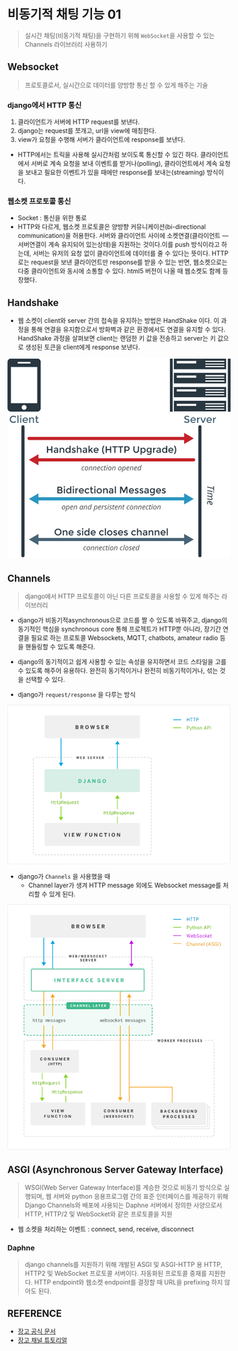 # 비동기적 채팅 기능 01
> 실시간 채팅(비동기적 채팅)을 구현하기 위해 `WebSocket`을 사용할 수 있는 Channels 라이브러리 사용하기

## Websocket
> 프로토콜로서, 실시간으로 데이터를 양방향 통신 할 수 있게 해주는 기술
### django에서 HTTP 통신
1. 클라이언트가 서버에 HTTP request를 보낸다.
2. django는 request를 쪼개고, url을 view에 매칭한다.
3. view가 요청을 수행해 서버가 클라이언트에 response를 보낸다.
- HTTP에서는 트릭을 사용해 실시간처럼 보이도록 통신할 수 있긴 하다. 클라이언트에서 서버로 계속 요청을 보내 이벤트를 받거나(polling), 클라이언트에서 계속 요청을 보내고 필요한 이벤트가 있을 때에만 response를 보내는(streaming) 방식이다.

### 웹소켓 프로토콜 통신
- Socket : 통신을 위한 통로
- HTTP와 다르게, 웹소켓 프로토콜은 양방향 커뮤니케이션(bi-directional communication)을 허용한다. 서버와 클라이언트 사이에 소켓연결(클라이언트 — 서버연결이 계속 유지되어 있는상태)을 지원하는 것이다.이를 push 방식이라고 하는데, 서버는 유저의 요청 없이 클라이언트에 데이터를 줄 수 있다는 뜻이다. HTTP로는 request을 보낸 클라이언트만 response를 받을 수 있는 반면, 웹소켓으로는 다중 클라이언트와 동시에 소통할 수 있다. html5 버전이 나올 때 웹소켓도 함께 등장했다.

## Handshake
- 웹 소켓이 client와 server 간의 접속을 유지하는 방법은 HandShake 이다. 이 과정을 통해 연결을 유지함으로서 방화벽과 같은 환경에서도 연결을 유지할 수 있다. HandShake 과정을 살펴보면 client는 랜덤한 키 값을 전송하고 server는 키 값으로 생성된 토큰을 client에게 response 보낸다.

![](./2_yammychu.assets/socket.png)

## Channels
> django에서 HTTP 프로토콜이 아닌 다른 프로토콜을 사용할 수 있게 해주는 라이브러리

- django가 비동기적asynchronous으로 코드를 짤 수 있도록 바꿔주고, django의 동기적인 핵심을 synchronous core 통해 프로젝트가 HTTP뿐 아니라, 장기간 연결을 필요로 하는 프로토콜 Websockets, MQTT, chatbots, amateur radio 등을 핸들링할 수 있도록 해준다.
- django의 동기적이고 쉽게 사용할 수 있는 속성을 유지하면서 코드 스타일을 고를 수 있도록 해주어 유용하다. 완전히 동기적이거나 완전히 비동기적이거나, 섞는 것을 선택할 수 있다.

- django가 `request/response` 을 다루는 방식

![](./2_yammychu.assets/request.response.png)

- django가 `Channels` 을 사용했을 때
  - Channel layer가 생겨 HTTP message 외에도 Websocket message를 처리할 수 있게 된다.

![](./2_yammychu.assets/channels.png)

## ASGI (Asynchronous Server Gateway Interface)
> WSGI(Web Server Gateway Interface)를 계승한 것으로 비동기 방식으로 실행되며, 웹 서버와 python 응용프로그램 간의 표준 인터페이스를 제공하기 위해 Django Channels와 배포에 사용되는 Daphne 서버에서 정의한 사양으로서 HTTP, HTTP/2 및 WebSocket와 같은 프로토콜을 지원

- 웹 소켓을 처리하는 이벤트 : connect, send, receive, disconnect

### Daphne
> django channels를 지원하기 위해 개발된 ASGI 및 ASGI-HTTP 용 HTTP, HTTP2 및 WebSocket 프로토콜 서버이다. 자동화된 프로토콜 중재를 지원한다. HTTP endpoint와 웹소켓 endpoint를 결정할 때 URL을 prefixing 하지 않아도 된다.

## REFERENCE
- [장고 공식 문서](https://channels.readthedocs.io/en/latest/introduction.html)
- [장고 채널 튜토리얼](https://channels.readthedocs.io/en/latest/tutorial/part_1.html)